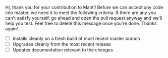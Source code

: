 Hi, thank you for your contribution to Mantl! Before we can accept any code into
master, we need it to meet the following criteria. If there are any you can't
satisfy yourself, go ahead and open the pull request anyway and we'll help you
test. Feel free to delete this message once you're done. Thanks again!

- [ ] Installs cleanly on a fresh build of most recent master branch
- [ ] Upgrades cleanly from the most recent release
- [ ] Updates documentation relevant to the changes
